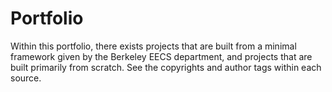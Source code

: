 # Portfolio
Within this portfolio, there exists projects that are built from a minimal framework given by the Berkeley EECS department, and projects that are built primarily from scratch. See the copyrights and author tags within each source.
